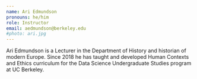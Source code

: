 ```yaml
---
name: Ari Edmundson
pronouns: he/him
role: Instructor
email: aedmundson@berkeley.edu 
#photo: ari.jpg
---
```

Ari Edmundson is a Lecturer in the Department of History and historian of modern Europe. Since 2018 he has taught and developed Human Contexts and Ethics curriculum for the Data Science Undergraduate Studies program at UC Berkeley. 